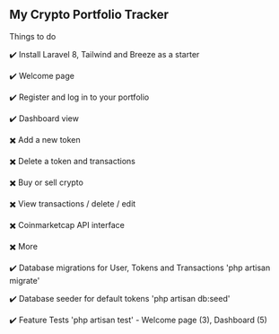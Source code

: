 ## My Crypto Portfolio Tracker

 Things to do

:heavy_check_mark: Install Laravel 8, Tailwind and Breeze as a starter

:heavy_check_mark: Welcome page

:heavy_check_mark: Register and log in to your portfolio

:heavy_check_mark: Dashboard view



:heavy_multiplication_x: Add a new token

:heavy_multiplication_x: Delete a token and transactions

:heavy_multiplication_x: Buy or sell crypto

:heavy_multiplication_x: View transactions / delete / edit

:heavy_multiplication_x: Coinmarketcap API interface

:heavy_multiplication_x: More




:heavy_check_mark: Database migrations for User, Tokens and Transactions 'php artisan migrate'

:heavy_check_mark: Database seeder for default tokens 'php artisan db:seed'

:heavy_check_mark: Feature Tests 'php artisan test' - Welcome page (3), Dashboard (5)




